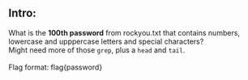 ## Intro:

What is the **100th password** from rockyou.txt that contains numbers, lowercase and upppercase letters and special characters?
<br/>
Might need more of those `grep`, plus a `head` and `tail`.
<br/><br/>
Flag format: flag{password}

